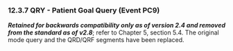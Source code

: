 ### 12.3.7 QRY - Patient Goal Query (Event PC9)

**_Retained for backwards compatibility only as of version 2.4 and removed from the standard as of v2.8_**; refer to Chapter 5, section 5.4. The original mode query and the QRD/QRF segments have been replaced.

